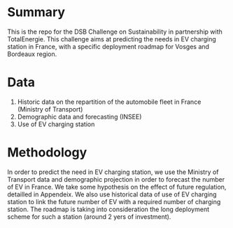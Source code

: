 # Summary

This is the repo for the DSB Challenge on Sustainability in partnership with TotalEnergie. This challenge aims at predicting the needs in EV charging station in France, with a specific deployment roadmap for Vosges and Bordeaux region.

# Data

1. Historic data on the repartition of the automobile fleet in France (Ministry of Transport)
2. Demographic data and forecasting (INSEE)
3. Use of EV charging station 

# Methodology

In order to predict the need in EV charging station, we use the Ministry of Transport data and demographic projection in order to forecast the number of EV in France. We take some hypothesis on the effect of future regulation, detailled in Appendeix. We also use historical data of use of EV charging station to link the future number of EV with a required number of charging station. The roadmap is taking into consideration the long deployment scheme for such a station (around 2 yers of investment).
